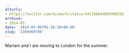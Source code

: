 ```yaml
---
alturls:
- https://twitter.com/bismark/status/441386844005998592
archive:
- 2014-03
date: '2014-03-06T01:36:38+00:00'
slug: '1394069798'
---
```


Mariam and I are moving to London for the summer.

